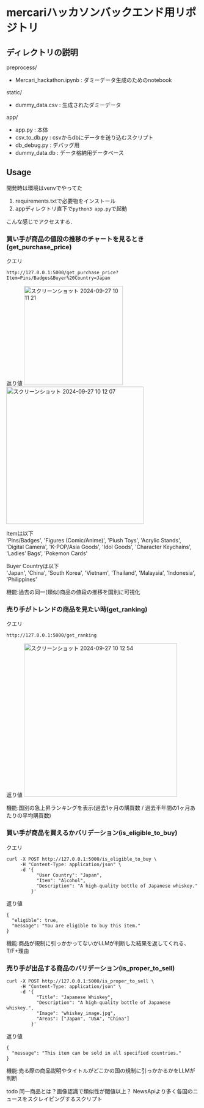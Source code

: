 # mercariハッカソンバックエンド用リポジトリ

## ディレクトリの説明

preprocess/
- Mercari_hackathon.ipynb : ダミーデータ生成のためのnotebook

static/
- dummy_data.csv : 生成されたダミーデータ

app/
- app.py : 本体
- csv_to_db.py : csvからdbにデータを送り込むスクリプト
- db_debug.py : デバッグ用
- dummy_data.db : データ格納用データベース


## Usage

開発時は環境はvenvでやってた  

1. requirements.txtで必要物をインストール
2. appディレクトリ直下で`python3 app.py`で起動

こんな感じでアクセスする．


### 買い手が商品の値段の推移のチャートを見るとき(get_purchase_price)
クエリ
```
http://127.0.0.1:5000/get_purchase_price?Item=Pins/Badges&Buyer%20Country=Japan
```

返り値
<img width="259" alt="スクリーンショット 2024-09-27 10 11 21" src="https://github.com/user-attachments/assets/b084405c-95dc-4f91-a2d7-f617e5b73e7b">
<img width="359" alt="スクリーンショット 2024-09-27 10 12 07" src="https://github.com/user-attachments/assets/05f9697e-9063-4e36-8e86-88b4e0da3cb9">


Itemは以下  
    'Pins/Badges', 'Figures (Comic/Anime)', 'Plush Toys', 'Acrylic Stands',
    'Digital Camera', 'K-POP/Asia Goods', 'Idol Goods', 'Character Keychains',
    'Ladies’ Bags', 'Pokemon Cards'

Buyer Countryは以下  
'Japan', 'China', 'South Korea', 'Vietnam', 'Thailand', 'Malaysia', 'Indonesia', 'Philippines'

機能:過去の同一(類似)商品の値段の推移を国別に可視化

### 売り手がトレンドの商品を見たい時(get_ranking)
クエリ
```
http://127.0.0.1:5000/get_ranking
```

返り値
<img width="401" alt="スクリーンショット 2024-09-27 10 12 54" src="https://github.com/user-attachments/assets/7fd19227-d085-48e2-a579-b386de6b8970">




機能:国別の急上昇ランキングを表示(過去1ヶ月の購買数 / 過去半年間の1ヶ月あたりの平均購買数)

### 買い手が商品を買えるかバリデーション(is_eligible_to_buy)
クエリ
```
curl -X POST http://127.0.0.1:5000/is_eligible_to_buy \
     -H "Content-Type: application/json" \
     -d '{
           "User Country": "Japan",
           "Item": "Alcohol",
           "Description": "A high-quality bottle of Japanese whiskey."
         }'
```

返り値
```
{
  "eligible": true,
  "message": "You are eligible to buy this item."
}
```

機能:商品が規制に引っかかってないかLLMが判断した結果を返してくれる、T/F+理由

### 売り手が出品する商品のバリデーション(is_proper_to_sell)

```
curl -X POST http://127.0.0.1:5000/is_proper_to_sell \
     -H "Content-Type: application/json" \
     -d '{
           "Title": "Japanese Whiskey",
           "Description": "A high-quality bottle of Japanese whiskey.",
           "Image": "whiskey_image.jpg",
           "Areas": ["Japan", "USA", "China"]
         }'
```

返り値
```
{
  "message": "This item can be sold in all specified countries."
}
```

機能:売る際の商品説明やタイトルがどこかの国の規制に引っかかるかをLLMが判断


todo
同一商品とは？画像認識で類似性が閾値以上？
NewsApiより多く各国のニュースをスクレイピングするスクリプト




